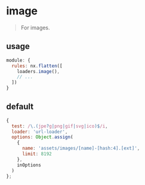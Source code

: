 # image
> For images.

## usage
```js
module: {
  rules: nx.flatten([
    loaders.image(),
    // ...
  ])
}
```

## default
```js
{
  test: /\.(jpe?g|png|gif|svg|ico)$/i,
  loader: 'url-loader',
  options: Object.assign(
    {
      name: 'assets/images/[name]-[hash:4].[ext]',
      limit: 8192
    },
    inOptions
  )
};
```
